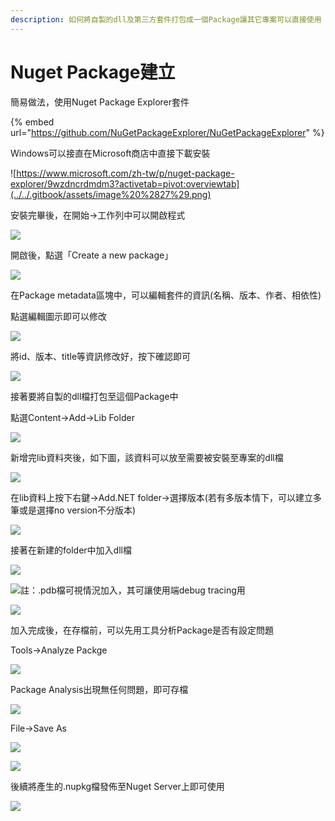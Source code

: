 ```yaml
---
description: 如何將自製的dll及第三方套件打包成一個Package讓其它專案可以直接使用
---
```


# Nuget Package建立

簡易做法，使用Nuget Package Explorer套件

{% embed url="https://github.com/NuGetPackageExplorer/NuGetPackageExplorer" %}

Windows可以接直在Microsoft商店中直接下載安裝

![https://www.microsoft.com/zh-tw/p/nuget-package-explorer/9wzdncrdmdm3?activetab=pivot:overviewtab](../../.gitbook/assets/image%20%2827%29.png)

安裝完畢後，在開始→工作列中可以開啟程式

![](../../.gitbook/assets/image%20%2855%29.png)

開啟後，點選「Create a new package」

![](../../.gitbook/assets/image%20%28431%29.png)

在Package metadata區塊中，可以編輯套件的資訊\(名稱、版本、作者、相依性\)

點選編輯圖示即可以修改

![](../../.gitbook/assets/image%20%28129%29.png)

將id、版本、title等資訊修改好，按下確認即可

![](../../.gitbook/assets/image%20%28174%29.png)

接著要將自製的dll檔打包至這個Package中

點選Content→Add→Lib Folder

![](../../.gitbook/assets/image%20%2823%29.png)

新增完lib資料夾後，如下圖，該資料可以放至需要被安裝至專案的dll檔

![](../../.gitbook/assets/image%20%2890%29.png)

在lib資料上按下右鍵→Add.NET folder→選擇版本\(若有多版本情下，可以建立多筆或是選擇no version不分版本\)

![](../../.gitbook/assets/image%20%28175%29.png)

接著在新建的folder中加入dll檔

![](../../.gitbook/assets/image%20%2872%29.png)

![&#x8A3B;&#xFF1A;.pdb&#x6A94;&#x53EF;&#x8996;&#x60C5;&#x6CC1;&#x52A0;&#x5165;&#xFF0C;&#x5176;&#x53EF;&#x8B93;&#x4F7F;&#x7528;&#x7AEF;debug tracing&#x7528;](../../.gitbook/assets/image%20%28231%29.png)

![](../../.gitbook/assets/image%20%28328%29.png)

加入完成後，在存檔前，可以先用工具分析Package是否有設定問題

Tools→Analyze Packge

![](../../.gitbook/assets/image%20%28184%29.png)

Package Analysis出現無任何問題，即可存檔

![](../../.gitbook/assets/image%20%28340%29.png)

File→Save As

![](../../.gitbook/assets/image%20%2816%29.png)

![](../../.gitbook/assets/image%20%28218%29.png)

後續將產生的.nupkg檔發佈至Nuget Server上即可使用

![](../../.gitbook/assets/image%20%28139%29.png)


